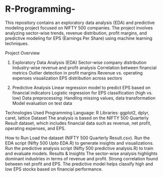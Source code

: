 # R-Programming-
 This repository contains an exploratory data analysis (EDA) and predictive modeling project focused on NIFTY 500 companies. The project involves analyzing sector-wise trends, revenue distribution, profit margins, and predictive modeling for EPS (Earnings Per Share) using machine learning techniques.

Project Overview
1. Exploratory Data Analysis (EDA)
Sector-wise company distribution
Industry-wise revenue and profit analysis
Correlation between financial metrics
Outlier detection in profit margins
Revenue vs. operating expenses visualization
EPS distribution across sectors

2. Predictive Analysis
Linear regression model to predict EPS based on financial indicators
Logistic regression for EPS classification (high vs. low)
Data preprocessing: Handling missing values, data transformation
Model evaluation on test data

Technologies Used
Programming Language: R
Libraries: ggplot2, dplyr, caret, lattice
Dataset
The analysis is based on the NIFTY 500 Quarterly Result dataset, which includes financial data such as revenue, net profit, operating expenses, and EPS.

How to Run
Load the dataset (NIFTY 500 Quarterly Result.csv).
Run the EDA script (Nifty 500 Upto EDA.R) to generate insights and visualizations.
Run the predictive analysis script (Nifty 500 predictive analysis.R) to train and evaluate models.
Results & Insights
The sector-wise analysis highlights dominant industries in terms of revenue and profit.
Strong correlation found between net profit and EPS.
The predictive model helps classify high and low EPS stocks based on financial performance.
